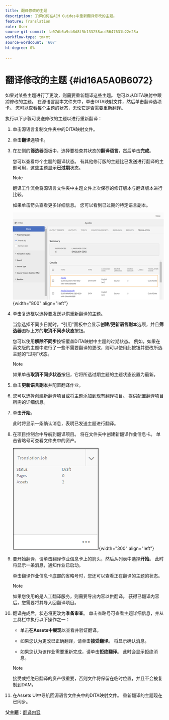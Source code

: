 ```yaml
---
title: 翻译修改的主题
description: 了解如何在AEM Guides中重新翻译修改的主题。
feature: Translation
role: User
source-git-commit: fa07db6a9cb8d8f5b133258acd5647631b22e28a
workflow-type: tm+mt
source-wordcount: '607'
ht-degree: 0%

---
```


# 翻译修改的主题 {#id16A5A0B6072}

如果对某些主题进行了更改，则需要重新翻译这些主题。 您可以从DITA映射中跟踪修改的主题。 在源语言副本文件夹中，单击DITA映射文件，然后单击翻译选项卡。 您可以查看每个主题的状态，无论它是否需要重新翻译。

执行以下步骤可发送修改的主题以进行重新翻译：

1. 单击源语言复制文件夹中的DITA映射文件。

1. 单击&#x200B;**翻译**&#x200B;选项卡。

1. 在左侧的&#x200B;**筛选器**&#x200B;面板中，选择要检查其状态的&#x200B;**翻译语言**，然后单击&#x200B;**完成**。

   您可以查看每个主题的翻译状态。 有其他修订版的主题比已发送进行翻译的主题可用，这些主题显示&#x200B;**已过期**&#x200B;状态。

   >[!NOTE]
   >
   > 翻译工作流会将源语言文件夹中主题文件上次保存的修订版本与翻译版本进行比较。

   如果单击箭头查看更多详细信息。 您可以看到已过期的特定语言副本。

   ![](images/out-of-sync-uuid.png){width="800" align="left"}

1. 单击复选框以选择要发送以供重新翻译的主题。

   当您选择不同步日期时，“引用”面板中会显示&#x200B;**创建/更新语言副本**&#x200B;选项，并且&#x200B;**筛选器**&#x200B;图标上方的&#x200B;**取消不同步状态**&#x200B;按钮。

   您可以使用&#x200B;**解除不同步**&#x200B;按钮覆盖DITA映射中主题的过期状态。 例如，如果在英文版的主题中进行了一些不需要翻译的更改，则可以使用此按钮并更改所选主题的“过期”状态。

   >[!NOTE]
   >
   > 如果单击&#x200B;**取消不同步状态**&#x200B;按钮，它将所选过期主题的主题状态设置为最新。

1. 单击&#x200B;**更新语言副本**&#x200B;并配置翻译作业。

1. 您可以选择创建新翻译项目或将主题添加到现有翻译项目。 提供配置翻译项目所需的详细信息。

1. 单击&#x200B;**开始**。

   此时将显示一条确认消息，表明已发送主题进行翻译。

1. 在项目控制台中导航到翻译项目。 将在文件夹中创建新翻译作业信息卡。 单击省略号可查看文件夹中的资产。

   ![](images/incremental-job.PNG){width="300" align="left"}

1. 要开始翻译，请单击翻译作业信息卡上的箭头，然后从列表中选择&#x200B;**开始**。 此时将显示一条消息，通知作业已启动。

   单击翻译作业信息卡底部的省略号时，您还可以查看正在翻译的主题的状态。

   >[!NOTE]
   >
   > 如果您使用的是人工翻译服务，则需要导出内容以供翻译。 获得已翻译内容后，您需要将其导入回翻译项目。

1. 翻译完成后，状态将更改为&#x200B;**准备审查**。 单击省略号可查看主题详细信息，并从工具栏中执行以下操作之一：

   - 单击&#x200B;**在Assets中展现**&#x200B;以查看并验证翻译。

   - 如果您认为更改已正确翻译，请单击&#x200B;**接受翻译**。 将显示确认消息。

   - 如果您认为该作业需要重新完成，请单击&#x200B;**拒绝翻译**。 此时会显示拒绝消息。

   >[!NOTE]
   >
   > 接受或拒绝已翻译的资产很重要，否则文件将保留在临时位置，并且不会被复制到DAM。

1. 在Assets UI中导航回源语言文件夹中的DITA映射文件。 重新翻译的主题现在已同步。


**父主题：**[&#x200B;翻译内容](translation.md)
